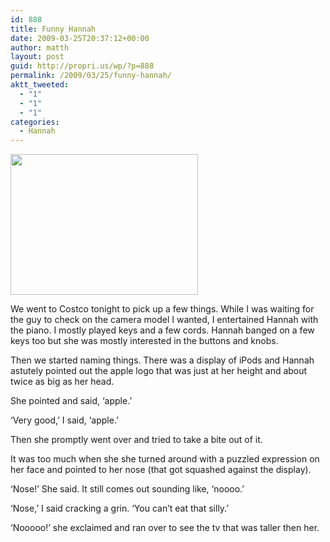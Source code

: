 ```yaml
---
id: 888
title: Funny Hannah
date: 2009-03-25T20:37:12+00:00
author: matth
layout: post
guid: http://propri.us/wp/?p=888
permalink: /2009/03/25/funny-hannah/
aktt_tweeted:
  - "1"
  - "1"
  - "1"
categories:
  - Hannah
---
```

[<img src="http://localhost/wp-content/uploads/2009/03/l-1600-1200-eec60b65-e6d0-4983-a347-a57cbe7602e0.jpeg" alt="" width="300" height="225" class="alignnone size-full wp-image-364" />](http://localhost/wp-content/uploads/2009/03/l-1600-1200-eec60b65-e6d0-4983-a347-a57cbe7602e0.jpeg)

We went to Costco tonight to pick up a few things. While I was waiting for the guy to check on the camera model I wanted, I entertained Hannah with the piano. I mostly played keys and a few cords. Hannah banged on a few keys too but she was mostly interested in the buttons and knobs. 

Then we started naming things. There was a display of iPods and Hannah astutely pointed out the apple logo that was just at her height and about twice as big as her head. 

She pointed and said, &#8216;apple.&#8217;

&#8216;Very good,&#8217; I said, &#8216;apple.&#8217; 

Then she promptly went over and tried to take a bite out of it. 

It was too much when she she turned around with a puzzled expression on her face and pointed to her nose (that got squashed against the display). 

&#8216;Nose!&#8217; She said. It still comes out sounding like, &#8216;noooo.&#8217; 

&#8216;Nose,&#8217; I said cracking a grin. &#8216;You can&#8217;t eat that silly.&#8217;

&#8216;Nooooo!&#8217; she exclaimed and ran over to see the tv that was taller then her.